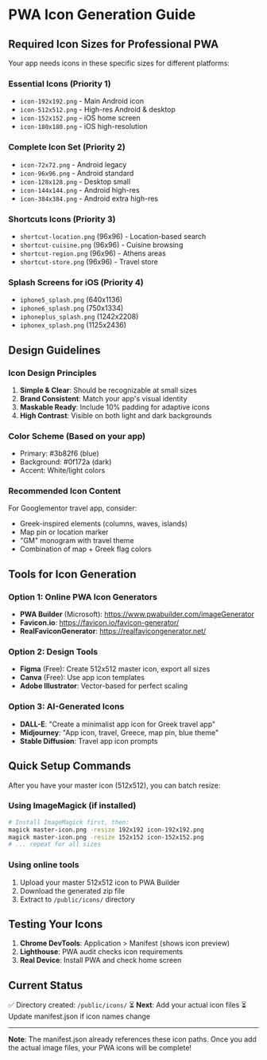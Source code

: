 # PWA Icon Generation Guide

## Required Icon Sizes for Professional PWA

Your app needs icons in these specific sizes for different platforms:

### Essential Icons (Priority 1)
- `icon-192x192.png` - Main Android icon
- `icon-512x512.png` - High-res Android & desktop
- `icon-152x152.png` - iOS home screen
- `icon-180x180.png` - iOS high-resolution

### Complete Icon Set (Priority 2)
- `icon-72x72.png` - Android legacy
- `icon-96x96.png` - Android standard
- `icon-128x128.png` - Desktop small
- `icon-144x144.png` - Android high-res
- `icon-384x384.png` - Android extra high-res

### Shortcuts Icons (Priority 3)
- `shortcut-location.png` (96x96) - Location-based search
- `shortcut-cuisine.png` (96x96) - Cuisine browsing
- `shortcut-region.png` (96x96) - Athens areas
- `shortcut-store.png` (96x96) - Travel store

### Splash Screens for iOS (Priority 4)
- `iphone5_splash.png` (640x1136)
- `iphone6_splash.png` (750x1334)
- `iphoneplus_splash.png` (1242x2208)
- `iphonex_splash.png` (1125x2436)

## Design Guidelines

### Icon Design Principles
1. **Simple & Clear**: Should be recognizable at small sizes
2. **Brand Consistent**: Match your app's visual identity
3. **Maskable Ready**: Include 10% padding for adaptive icons
4. **High Contrast**: Visible on both light and dark backgrounds

### Color Scheme (Based on your app)
- Primary: #3b82f6 (blue)
- Background: #0f172a (dark)
- Accent: White/light colors

### Recommended Icon Content
For Googlementor travel app, consider:
- Greek-inspired elements (columns, waves, islands)
- Map pin or location marker
- "GM" monogram with travel theme
- Combination of map + Greek flag colors

## Tools for Icon Generation

### Option 1: Online PWA Icon Generators
- **PWA Builder** (Microsoft): https://www.pwabuilder.com/imageGenerator
- **Favicon.io**: https://favicon.io/favicon-generator/
- **RealFaviconGenerator**: https://realfavicongenerator.net/

### Option 2: Design Tools
- **Figma** (Free): Create 512x512 master icon, export all sizes
- **Canva** (Free): Use app icon templates
- **Adobe Illustrator**: Vector-based for perfect scaling

### Option 3: AI-Generated Icons
- **DALL-E**: "Create a minimalist app icon for Greek travel app"
- **Midjourney**: "App icon, travel, Greece, map pin, blue theme"
- **Stable Diffusion**: Travel app icon prompts

## Quick Setup Commands

After you have your master icon (512x512), you can batch resize:

### Using ImageMagick (if installed)
```bash
# Install ImageMagick first, then:
magick master-icon.png -resize 192x192 icon-192x192.png
magick master-icon.png -resize 152x152 icon-152x152.png
# ... repeat for all sizes
```

### Using online tools
1. Upload your master 512x512 icon to PWA Builder
2. Download the generated zip file
3. Extract to `/public/icons/` directory

## Testing Your Icons

1. **Chrome DevTools**: Application > Manifest (shows icon preview)
2. **Lighthouse**: PWA audit checks icon requirements
3. **Real Device**: Install PWA and check home screen

## Current Status

✅ Directory created: `/public/icons/`
⏳ **Next**: Add your actual icon files
⏳ Update manifest.json if icon names change

---

**Note**: The manifest.json already references these icon paths. Once you add the actual image files, your PWA icons will be complete!